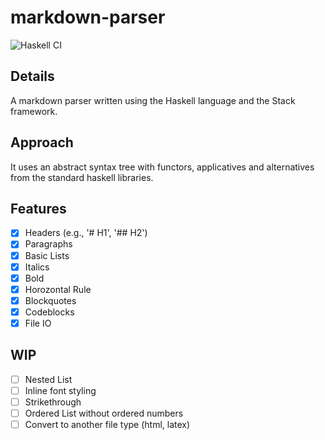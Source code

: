 # markdown-parser
![Haskell CI](https://github.com/woodRock/markdown-parser/workflows/Haskell%20CI/badge.svg)

## Details
A markdown parser written using the Haskell language and the Stack framework.

## Approach
It uses an abstract syntax tree with functors, applicatives and alternatives from the standard haskell libraries.

## Features 
- [x] Headers (e.g., '# H1', '## H2')
- [x] Paragraphs 
- [x] Basic Lists 
- [x] Italics 
- [x] Bold
- [x] Horozontal Rule
- [x] Blockquotes
- [x] Codeblocks
- [x] File IO

## WIP  
- [ ] Nested List 
- [ ] Inline font styling
- [ ] Strikethrough
- [ ] Ordered List without ordered numbers
- [ ] Convert to another file type (html, latex)
